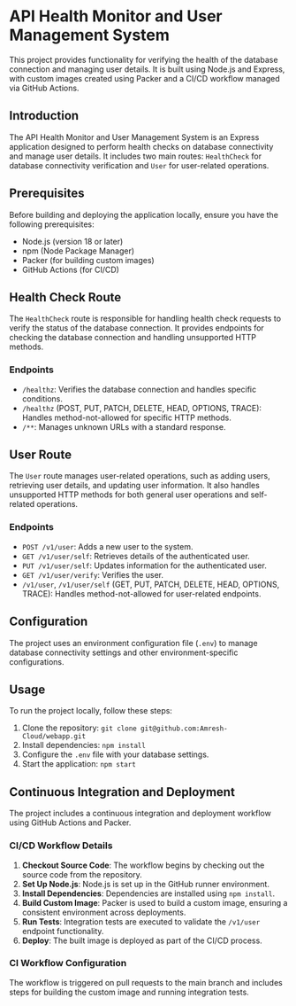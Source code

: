 # API Health Monitor and User Management System

This project provides functionality for verifying the health of the database connection and managing user details. It is built using Node.js and Express, with custom images created using Packer and a CI/CD workflow managed via GitHub Actions.

## Introduction

The API Health Monitor and User Management System is an Express application designed to perform health checks on database connectivity and manage user details. It includes two main routes: `HealthCheck` for database connectivity verification and `User` for user-related operations.

## Prerequisites

Before building and deploying the application locally, ensure you have the following prerequisites:

- Node.js (version 18 or later)
- npm (Node Package Manager)
- Packer (for building custom images)
- GitHub Actions (for CI/CD)

## Health Check Route

The `HealthCheck` route is responsible for handling health check requests to verify the status of the database connection. It provides endpoints for checking the database connection and handling unsupported HTTP methods.

### Endpoints

- `/healthz`: Verifies the database connection and handles specific conditions.
- `/healthz` (POST, PUT, PATCH, DELETE, HEAD, OPTIONS, TRACE): Handles method-not-allowed for specific HTTP methods.
- `/**`: Manages unknown URLs with a standard response.

## User Route

The `User` route manages user-related operations, such as adding users, retrieving user details, and updating user information. It also handles unsupported HTTP methods for both general user operations and self-related operations.

### Endpoints

- `POST /v1/user`: Adds a new user to the system.
- `GET /v1/user/self`: Retrieves details of the authenticated user.
- `PUT /v1/user/self`: Updates information for the authenticated user.
- `GET /v1/user/verify`: Verifies the user.
- `/v1/user`, `/v1/user/self` (GET, PUT, PATCH, DELETE, HEAD, OPTIONS, TRACE): Handles method-not-allowed for user-related endpoints.

## Configuration

The project uses an environment configuration file (`.env`) to manage database connectivity settings and other environment-specific configurations.

## Usage

To run the project locally, follow these steps:

1. Clone the repository: `git clone git@github.com:Amresh-Cloud/webapp.git`
2. Install dependencies: `npm install`
3. Configure the `.env` file with your database settings.
4. Start the application: `npm start`


## Continuous Integration and Deployment

The project includes a continuous integration and deployment workflow using GitHub Actions and Packer.

### CI/CD Workflow Details

1. **Checkout Source Code**: The workflow begins by checking out the source code from the repository.
2. **Set Up Node.js**: Node.js is set up in the GitHub runner environment.
3. **Install Dependencies**: Dependencies are installed using `npm install`.
4. **Build Custom Image**: Packer is used to build a custom image, ensuring a consistent environment across deployments.
5. **Run Tests**: Integration tests are executed to validate the `/v1/user` endpoint functionality.
6. **Deploy**: The built image is deployed as part of the CI/CD process.

### CI Workflow Configuration

The workflow is triggered on pull requests to the main branch and includes steps for building the custom image and running integration tests.
